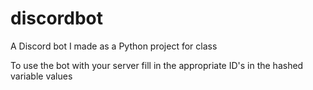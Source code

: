 # discordbot
A Discord bot I made as a Python project for class

To use the bot with your server fill in the appropriate ID's in the hashed variable values
